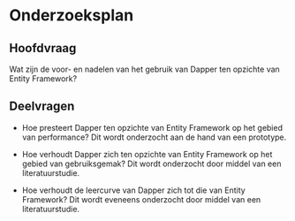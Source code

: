 # Onderzoeksplan

## Hoofdvraag
Wat zijn de voor- en nadelen van het gebruik van Dapper ten opzichte van Entity Framework?

## Deelvragen
- Hoe presteert Dapper ten opzichte van Entity Framework op het gebied van performance?
Dit wordt onderzocht aan de hand van een prototype.

- Hoe verhoudt Dapper zich ten opzichte van Entity Framework op het gebied van gebruiksgemak?
Dit wordt onderzocht door middel van een literatuurstudie.

- Hoe verhoudt de leercurve van Dapper zich tot die van Entity Framework?
Dit wordt eveneens onderzocht door middel van een literatuurstudie.
